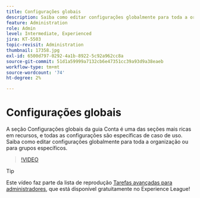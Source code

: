 ```yaml
---
title: Configurações globais
description: Saiba como editar configurações globalmente para toda a organização ou para grupos específicos
feature: Administration
role: Admin
level: Intermediate, Experienced
jira: KT-5503
topic-revisit: Administration
thumbnail: 17358.jpg
exl-id: 6500d797-0292-4a1b-8922-5c92a962cc8a
source-git-commit: 51d1a59999a7132cb6e47351cc39a93d9a38eaeb
workflow-type: tm+mt
source-wordcount: '74'
ht-degree: 2%

---
```


# Configurações globais

A seção Configurações globais da guia Conta é uma das seções mais ricas em recursos, e todas as configurações são específicas de caso de uso. Saiba como editar configurações globalmente para toda a organização ou para grupos específicos.

>[!VIDEO](https://video.tv.adobe.com/v/3452107?quality=12&learn=on&hidetitle=true&captions=por_br)

>[!TIP]
>
>Este vídeo faz parte da lista de reprodução [Tarefas avançadas para administradores](https://experienceleague.adobe.com/pt-br/playlists/acrobat-sign-perform-advanced-tasks-administrators), que está disponível gratuitamente no Experience League!
